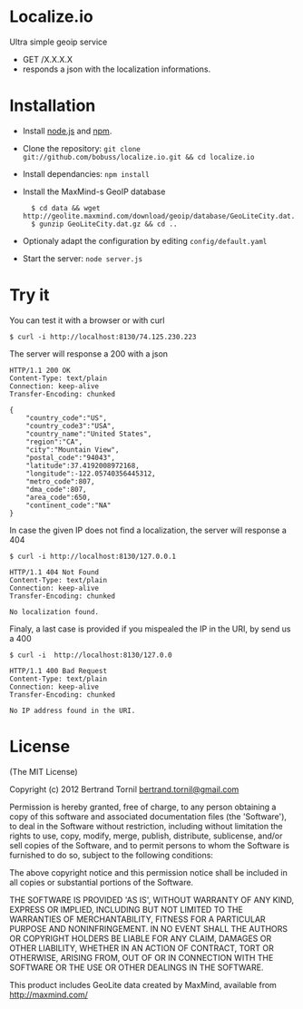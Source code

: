 Localize.io
===========

Ultra simple geoip service

- GET /X.X.X.X
- responds a json with the localization informations.


Installation
============

- Install [node.js](http://nodejs.org/) and [npm](http://npmjs.org/).
- Clone the repository: `git clone git://github.com/bobuss/localize.io.git && cd localize.io`
- Install dependancies: `npm install`
- Install the MaxMind-s GeoIP database

		$ cd data && wget http://geolite.maxmind.com/download/geoip/database/GeoLiteCity.dat.gz
		$ gunzip GeoLiteCity.dat.gz && cd ..

- Optionaly adapt the configuration by editing `config/default.yaml`
- Start the server: `node server.js`

Try it
======

You can test it with a browser or with curl

	$ curl -i http://localhost:8130/74.125.230.223

The server will response a 200 with a json

	HTTP/1.1 200 OK
	Content-Type: text/plain
	Connection: keep-alive
	Transfer-Encoding: chunked

	{
		"country_code":"US",
		"country_code3":"USA",
		"country_name":"United States",
		"region":"CA",
		"city":"Mountain View",
		"postal_code":"94043",
		"latitude":37.4192008972168,
		"longitude":-122.05740356445312,
		"metro_code":807,
		"dma_code":807,
		"area_code":650,
		"continent_code":"NA"
	}

In case the given IP does not find a localization, the server will response a 404

	$ curl -i http://localhost:8130/127.0.0.1

	HTTP/1.1 404 Not Found
	Content-Type: text/plain
	Connection: keep-alive
	Transfer-Encoding: chunked

	No localization found.

Finaly, a last case is provided if you mispealed the IP in the URI, by send us a 400

	$ curl -i  http://localhost:8130/127.0.0

	HTTP/1.1 400 Bad Request
	Content-Type: text/plain
	Connection: keep-alive
	Transfer-Encoding: chunked

	No IP address found in the URI.

License
=======

(The MIT License)

Copyright (c) 2012 Bertrand Tornil <bertrand.tornil@gmail.com>

Permission is hereby granted, free of charge, to any person obtaining a copy of this software and associated documentation files (the 'Software'), to deal in the Software without restriction, including without limitation the rights to use, copy, modify, merge, publish, distribute, sublicense, and/or sell copies of the Software, and to permit persons to whom the Software is furnished to do so, subject to the following conditions:

The above copyright notice and this permission notice shall be included in all copies or substantial portions of the Software.

THE SOFTWARE IS PROVIDED 'AS IS', WITHOUT WARRANTY OF ANY KIND, EXPRESS OR IMPLIED, INCLUDING BUT NOT LIMITED TO THE WARRANTIES OF MERCHANTABILITY, FITNESS FOR A PARTICULAR PURPOSE AND NONINFRINGEMENT. IN NO EVENT SHALL THE AUTHORS OR COPYRIGHT HOLDERS BE LIABLE FOR ANY CLAIM, DAMAGES OR OTHER LIABILITY, WHETHER IN AN ACTION OF CONTRACT, TORT OR OTHERWISE, ARISING FROM, OUT OF OR IN CONNECTION WITH THE SOFTWARE OR THE USE OR OTHER DEALINGS IN THE SOFTWARE.

This product includes GeoLite data created by MaxMind, available from http://maxmind.com/
